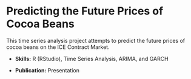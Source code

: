 # Predicting the Future Prices of Cocoa Beans
 
This time series analysis project attempts to predict the future prices of cocoa beans on the ICE Contract Market.

* **Skills:** R (RStudio), Time Series Analysis, ARIMA, and GARCH

* **Publication:** Presentation
